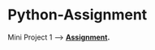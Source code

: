 # Python-Assignment
Mini Project 1 --> 
**<a href="https://github.com/Cotton-web/Python-Assignment/blob/main/Mini_Project_1.ipynb"> Assignment</a>.**
